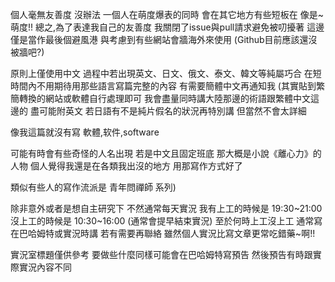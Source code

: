個人毫無友善度
沒辦法
一個人在萌度爆表的同時
會在其它地方有些短板在
像是~萌度!!
總之,為了表達我自己的友善度
我關閉了issue與pull請求避免被叨擾著
這邊僅是當作最後個避風港
與考慮到有些網站會牆海外來使用
(Github目前應該還沒被牆吧?)

原則上僅使用中文
過程中若出現英文、日文、俄文、泰文、韓文等純屬巧合
在短時間內不用期待用那些語言寫篇完整的內容
有需要簡體中文再通知我
(其實貼到繁簡轉換的網站或軟體自行處理即可
我會盡量同時講大陸那邊的術語跟繁體中文這邊的
盡可能附英文
若日語有不是純片假名的狀況再特別講
但當然不會太詳細

像我這篇就沒有寫
軟體,软件,software

可能有時會有些奇怪的人名出現
若是中文且固定班底
那大概是小說《離心力》的人物
個人覺得我還是在各類我出沒的地方
用那寫作方式好了

類似有些人的寫作流派是
青年問禪師 系列)

除非意外或者是想自主研究下
不然通常每天實況
我有上工的時候是 19:30~21:00
沒上工的時候是 10:30~16:00 (通常會提早結束實況)
至於何時上工沒上工
通常寫在巴哈姆特或實況時講
若有需要再聯絡
雖然個人實況比寫文章更常吃錯藥~啊!!

實況室標題僅供參考
要做些什麼同樣可能會在巴哈姆特寫預告
然後預告有時跟實際實況內容不同

